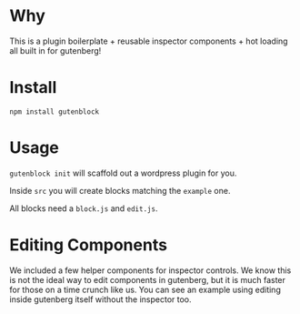 # Why

This is a plugin boilerplate + reusable inspector components + hot loading all built in for gutenberg!

# Install

`npm install gutenblock`

# Usage

`gutenblock init` will scaffold out a wordpress plugin for you.

Inside `src` you will create blocks matching the `example` one.

All blocks need a `block.js` and `edit.js`.

# Editing Components

We included a few helper components for inspector controls. We know this is not the ideal way to edit components in gutenberg, but it is much faster for those on a time crunch like us. You can see an example using editing inside gutenberg itself without the inspector too.
